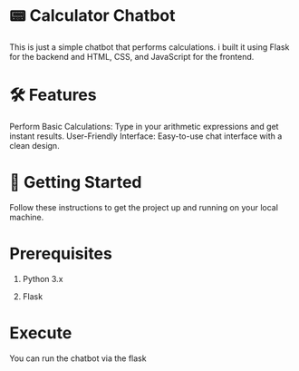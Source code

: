 # 📟 Calculator Chatbot
This is just a simple chatbot that performs calculations. i built it using Flask for the backend and HTML, CSS, and JavaScript for the frontend.

# 🛠️ Features
Perform Basic Calculations: Type in your arithmetic expressions and get instant results.
User-Friendly Interface: Easy-to-use chat interface with a clean design.

# 🚀 Getting Started
Follow these instructions to get the project up and running on your local machine.

# Prerequisites
1. Python 3.x

2. Flask

# Execute
You can run the chatbot via the flask
